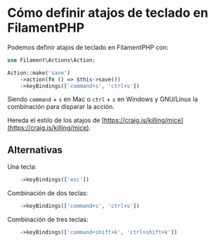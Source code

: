 # Cómo definir atajos de teclado en FilamentPHP

Podemos definir atajos de teclado en FilamentPHP con:

``` php
use Filament\Actions\Action;

Action::make('save')
    ->action(fn () => $this->save())
    ->keyBindings(['command+s', 'ctrl+s'])
```

Siendo `command` + `s` en Mac o `ctrl` + `s` en Windows y GNU/Linux la combinación para disparar la acción.

Hereda el estilo de los atajos de [https://craig.is/killing/mice](https://craig.is/killing/mice).

## Alternativas

Una tecla:

``` php
    ->keyBindings(['esc'])
```

Combinación de dos teclas:

``` php
    ->keyBindings(['command+s', 'ctrl+s'])
```

Combinación de tres teclas:

``` php
    ->keyBindings(['command+shift+k', 'ctrl+shift+k'])
```
